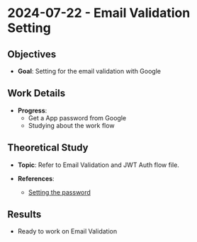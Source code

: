 # 2024-07-22 - Email Validation Setting

## Objectives
- **Goal**: Setting for the email validation with Google


## Work Details
- **Progress**:
  - Get a App password from Google
  - Studying about the work flow

## Theoretical Study
- **Topic**: Refer to Email Validation and JWT Auth flow file.

- **References**:
  - [Setting the password](https://support.google.com/accounts/answer/185833?hl=en)

## Results
- Ready to work on Email Validation
